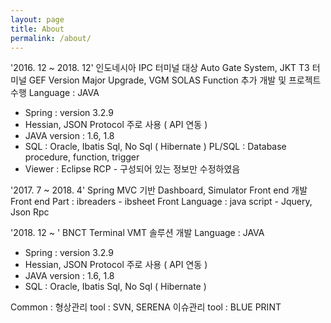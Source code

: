 ```yaml
---
layout: page
title: About
permalink: /about/
---
```


'2016. 12 ~ 2018. 12'
인도네시아 IPC 터미널 대상 Auto Gate System, 
JKT T3 터미널 GEF Version Major Upgrade, VGM SOLAS Function 추가 개발 및 프로젝트 수행
 Language : JAVA
  - Spring : version 3.2.9
  - Hessian, JSON Protocol 주로 사용 ( API 연동 )
  - JAVA version : 1.6, 1.8
  - SQL : Oracle, Ibatis Sql, No Sql ( Hibernate )
          PL/SQL : Database procedure, function, trigger
  - Viewer : Eclipse RCP - 구성되어 있는 정보만 수정하였음



'2017. 7 ~ 2018. 4'
Spring MVC 기반 Dashboard, Simulator Front end 개발 
 Front end Part : ibreaders - ibsheet 
 Front Language : java script - Jquery, Json Rpc



'2018. 12 ~ '
BNCT Terminal VMT 솔루션 개발 
 Language : JAVA
  - Spring : version 3.2.9
  - Hessian, JSON Protocol 주로 사용 ( API 연동 )
  - JAVA version : 1.6, 1.8
  - SQL : Oracle, Ibatis Sql, No Sql ( Hibernate )


Common : 
형상관리 tool : SVN, SERENA 
이슈관리 tool : BLUE PRINT
